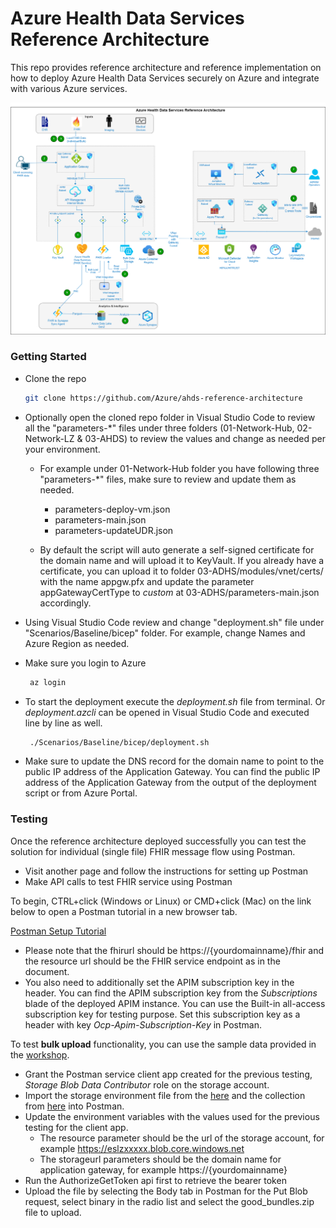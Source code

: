 # Azure Health Data Services Reference Architecture

This repo provides reference architecture and reference implementation on how to deploy Azure Health Data Services securely on Azure and integrate with various Azure services.

![ahds reference architecture](./docs/media/ahds-reference-architecture.png)

### Getting Started

- Clone the repo

  ```sh
  git clone https://github.com/Azure/ahds-reference-architecture
  ```

- Optionally open the cloned repo folder in Visual Studio Code to review all the "parameters-\*" files under three folders (01-Network-Hub, 02-Network-LZ & 03-AHDS) to review the values and change as needed per your environment.

  - For example under 01-Network-Hub folder you have following three "parameters-\*" files, make sure to review and update them as needed.

    - parameters-deploy-vm.json
    - parameters-main.json
    - parameters-updateUDR.json

  - By default the script will auto generate a self-signed certificate for the domain name and will upload it to KeyVault. If you already have a certificate, you can upload it to folder 03-ADHS/modules/vnet/certs/ with the name appgw.pfx and update the parameter appGatewayCertType to _custom_ at 03-ADHS/parameters-main.json accordingly.

- Using Visual Studio Code review and change "deployment.sh" file under "Scenarios/Baseline/bicep" folder. For example, change Names and Azure Region as needed.
  <br/>

- Make sure you login to Azure

  ```sh
   az login
  ```

- To start the deployment execute the _deployment.sh_ file from terminal. Or _deployment.azcli_ can be opened in Visual Studio Code and executed line by line as well.
  ```sh
   ./Scenarios/Baseline/bicep/deployment.sh
  ```
- Make sure to update the DNS record for the domain name to point to the public IP address of the Application Gateway. You can find the public IP address of the Application Gateway from the output of the deployment script or from Azure Portal.

### Testing

Once the reference architecture deployed successfully you can test the solution for individual (single file) FHIR message flow using Postman.

- Visit another page and follow the instructions for setting up Postman
- Make API calls to test FHIR service using Postman

To begin, CTRL+click (Windows or Linux) or CMD+click (Mac) on the link below to open a Postman tutorial in a new browser tab.

[Postman Setup Tutorial](https://github.com/microsoft/azure-health-data-services-workshop/blob/main/resources/docs/Postman_FHIR_service_README.md)

- Please note that the fhirurl should be https://{yourdomainname}/fhir and the resource url should be the FHIR service endpoint as in the document.
- You also need to additionally set the APIM subscription key in the header. You can find the APIM subscription key from the _Subscriptions_ blade of the deployed APIM instance. You can use the Built-in all-access subscription key for testing purpose. Set this subscription key as a header with key _Ocp-Apim-Subscription-Key_ in Postman.

To test **bulk upload** functionality, you can use the sample data provided in the [workshop](https://github.com/microsoft/azure-health-data-services-workshop/tree/main/Challenge-03%20-%20Ingest%20to%20FHIR/samples).

- Grant the Postman service client app created for the previous testing, _Storage Blob Data Contributor_ role on the storage account.
- Import the storage environment file from the [here](/Testing/bulk-load-fhir-storage.postman_environment.json) and the collection from [here](/Testing/bulk-load-fhir-storage.postman_collection.json) into Postman.
- Update the environment variables with the values used for the previous testing for the client app.
  - The resource parameter should be the url of the storage account, for example https://eslzxxxxx.blob.core.windows.net
  - The storageurl parameters should be the domain name for application gateway, for example https://{yourdomainname}
- Run the AuthorizeGetToken api first to retrieve the bearer token
- Upload the file by selecting the Body tab in Postman for the Put Blob request, select binary in the radio list and select the good_bundles.zip file to upload.
